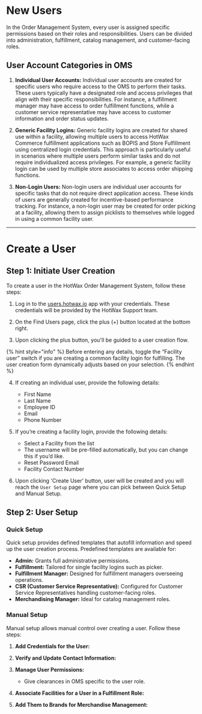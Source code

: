# New Users

In the Order Management System, every user is assigned specific permissions based on their roles and responsibilities. Users can be divided into administration, fulfillment, catalog management, and customer-facing roles.

## User Account Categories in OMS

1. **Individual User Accounts:**
   Individual user accounts are created for specific users who require access to the OMS to perform their tasks. These users typically have a designated role and access privileges that align with their specific responsibilities. For instance, a fulfillment manager may have access to order fulfillment functions, while a customer service representative may have access to customer information and order status updates.

2. **Generic Facility Logins:**
   Generic facility logins are created for shared use within a facility, allowing multiple users to access HotWax Commerce fulfillment applications such as BOPIS and Store Fulfillment using centralized login credentials. This approach is particularly useful in scenarios where multiple users perform similar tasks and do not require individualized access privileges. For example, a generic facility login can be used by multiple store associates to access order shipping functions.

3. **Non-Login Users:**
   Non-login users are individual user accounts for specific tasks that do not require direct application access. These kinds of users are generally created for incentive-based performance tracking. For instance, a non-login user may be created for order picking at a facility, allowing them to assign picklists to themselves while logged in using a common facility user.

---

# Create a User

## Step 1: Initiate User Creation

To create a user in the HotWax Order Management System, follow these steps:

1. Log in to the [users.hotwax.io](https://users.hotwax.io) app with your credentials. These credentials will be provided by the HotWax Support team.

2. On the Find Users page, click the plus (+) button located at the bottom right.

3. Upon clicking the plus button, you'll be guided to a user creation flow.


{% hint style="info" %}
Before entering any details, toggle the “Facility user” switch if you are creating a common facility login for fulfilling. The user creation form dynamically adjusts based on your selection.
{% endhint %}

4. If creating an individual user, provide the following details:
   - First Name
   - Last Name
   - Employee ID
   - Email
   - Phone Number

5. If you’re creating a facility login, provide the following details:
   - Select a Facility from the list
   - The username will be pre-filled automatically, but you can change this if you’d like.
   - Reset Password Email
   - Facility Contact Number
  
6. Upon clicking 'Create User' button, user will be created and you will reach the `User Setup` page where you can pick between Quick Setup and Manual Setup. 

## Step 2: User Setup

### Quick Setup

Quick setup provides defined templates that autofill information and speed up the user creation process. Predefined templates are available for:

- **Admin:** Grants full administrative permissions.
- **Fulfillment:** Tailored for single facility logins such as picker.
- **Fulfillment Manager:** Designed for fulfillment managers overseeing operations.
- **CSR (Customer Service Representative):** Configured for Customer Service Representatives handling customer-facing roles.
- **Merchandising Manager:** Ideal for catalog management roles.

### Manual Setup

Manual setup allows manual control over creating a user. Follow these steps:

1. **Add Credentials for the User:**
   
2. **Verify and Update Contact Information:**
   
3. **Manage User Permissions:**
   - Give clearances in OMS specific to the user role.

4. **Associate Facilities for a User in a Fulfillment Role:**
   
5. **Add Them to Brands for Merchandise Management:**
